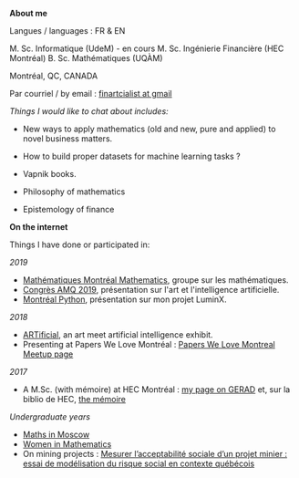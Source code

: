 
**About me**

Langues / languages : FR & EN

M. Sc. Informatique (UdeM) - en cours
M. Sc. Ingénierie Financière (HEC Montréal)
B. Sc. Mathématiques (UQÀM)

Montréal, QC, CANADA

Par courriel / by email : [finartcialist at gmail](mailto:finartcialist@gmail.com)


*Things I would like to chat about includes:*

* New ways to apply mathematics (old and new, pure and applied) to novel business matters.

* How to build proper datasets for machine learning tasks ?

* Vapnik books.

* Philosophy of mathematics

* Epistemology of finance



**On the internet**

Things I have done or participated in:

*2019*
* [Mathématiques Montréal Mathematics](https://www.meetup.com/fr-FR/Mathematiques-Montreal-Mathematics/), groupe sur les mathématiques.
* [Congrès AMQ 2019](http://amq2019.com/index.html), présentation sur l'art et l'intelligence artificielle.
* [Montréal Python](https://montrealpython.org/), présentation sur mon projet LuminX.

*2018*
* [ARTificial](artificial.st), an art meet artificial intelligence exhibit.
* Presenting at Papers We Love Montréal : [Papers We Love Montreal Meetup page](https://www.meetup.com/Papers-We-Love-Montreal/events/252088848/)

*2017*
* A M.Sc. (with mémoire) at HEC Montréal : [my page on GERAD](https://www.gerad.ca/en/people/edith-viau) et, sur la biblio de HEC, [the mémoire](http://biblos.hec.ca/biblio/memoires/m63006.pdf)

*Undergraduate years*
* [Maths in Moscow](https://cms.math.ca/Scholarships/Moscow/)
* [Women in Mathematics](http://quartierlibre.ca/briser-un-cercle-vicieux/)
* On mining projects : [Mesurer l’acceptabilité sociale d’un projet minier : essai de modélisation du risque social en contexte québécois](https://www.erudit.org/en/journals/vertigo/2015-v15-n3-vertigo02438/1035874ar/)

